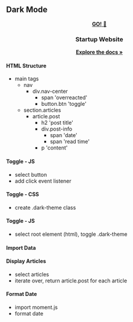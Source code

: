 ## Dark Mode

<div align="center" dir="auto">
  <a href="https://anouar4070.github.io/dark-mode/">
 <strong> GO!</strong> 🚀
  </a>
  <div class="markdown-heading" dir="auto"><h3 align="center" tabindex="-1" class="heading-element" dir="auto">Startup Website</h3></div>
  <p align="center" dir="auto">
        <a href="https://anouar4070.github.io/dark-mode/"><strong>Explore the docs »</strong></a>
     </p>
</div>


#### HTML Structure

- main tags
  - nav
    - div.nav-center
      - span 'overreacted'
      - button.btn 'toggle'
  - section.articles
    - article.post
      - h2 'post title'
      - div.post-info
        - span 'date'
        - span 'read time'
      - p 'content'

#### Toggle - JS

- select button
- add click event listener

#### Toggle - CSS

- create .dark-theme class

#### Toggle - JS

- select root element (html), toggle .dark-theme

#### Import Data

#### Display Articles

- select articles
- iterate over, return article.post for each article

#### Format Date

- import moment.js
- format date
